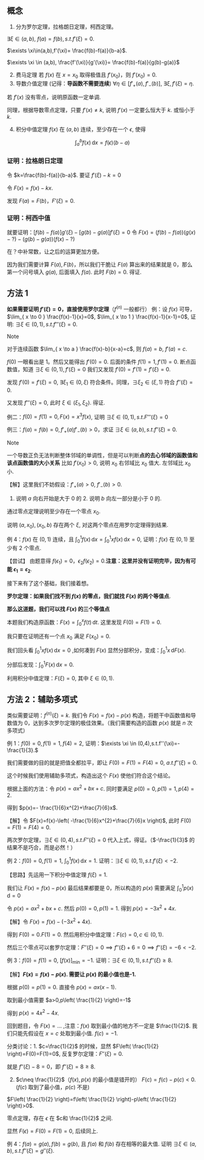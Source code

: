 
## 概念
1. 分为罗尔定理，拉格朗日定理，柯西定理。

$\exists \xi \in (a,b)$, $f(a)=f(b),s.t.f'(\xi)=0$.

$\exists \xi\in(a,b),f'(\xi)= \frac{f(b)-f(a)}{b-a}$.

$\exists \xi \in (a,b), \frac{f'(\xi)}{g'(\xi)}= \frac{f(b)-f(a)}{g(b)-g(a)}$


2. 费马定理
若 $f(x)$ 在 $x=x_{0}$ 取得极值且 $f'(x_{0})$，则 $f'(x_{0})=0$.
3. 导数介值定理 (记得：**导函数不需要连续**)
$\forall \eta \in [f'_{+}(a),f'_{-}(b)]$, $\exists \xi,f'(\xi)=\eta$.

若 $f'(x)$ 没有零点，说明原函数一定单调.

同理，根据导数零点定理，只要 $f'(x)\neq k$, 说明 $f'(x)$ 一定要么恒大于 $k$. 或恒小于 $k$.

4. 积分中值定理
$f(x)$ 在 $(a,b)$ 连续，至少存在一个 $\epsilon$, 使得

$$\int_{a}^{b} f(x) \, \mathrm{d}x =f(\epsilon)(b-a)$$

### 证明：拉格朗日定理

令 $k=\frac{f(b)-f(a)}{b-a}$. 要证 $f'(\xi)-k=0$

令 $F(x)=f(x)-kx$.

发现 $F(a)=F(b)$，$F'(\xi)=0$.

### 证明：柯西中值

就要证明：$[f(b)-f(a)]g'(\xi)-[g(b)-g(a)]f'(\xi)=0$
令 $F(x)=(f(b)-f(a))(g(x)-?)-(g(b)-g(a))(f(x)-?)$

在？中补常数，让之后的运算更加方便。

因为我们需要计算 $F(a),F(b)$，所以我们干脆让 $F(a)$ 算出来的结果就是 0，那么第一个问号填入 $g(a)$, 后面填入 $f(a)$. 此时 $F(b)=0$. 得证.

## 方法 1
**如果需要证明 $f'(\xi)=0$，直接使用罗尔定理**（$f^{(n)}$ 一般都行）
例：设 $f(x)$ 可导，$\lim_{ x \to 0 } \frac{f(x)-1}{x}=0$, $\lim_{ x \to 1 } \frac{f(x)-1}{x-1}=0$, 证明: $\exists \xi \in (0,1),s.t.f'''(\xi)=0$.

> [!note]
> 对于连续函数 $\lim_{ x \to a } \frac{f(x)-b}{x-a}=c$, 则 $f(a)=b$, $f'(a)=c$.

$f(0)$ 一眼看出是 $1$。然后又能得出 $f'(0)=0$. 后面的条件 $f(1)=1,f'(1)=0$.
断点函数值，知道 $\exists \xi \in (0,1),f'(\xi)=0$
我们又发现 $f'(0)=f'(1)=f'(\xi)=0$.

发现 $f'(0)=f'(\xi)=0$, $\exists \xi_{1}\in(0,\xi)$ 符合条件。同理，$\exists \xi_{2}\in(\xi,1)$ 符合 $f''(\xi)=0$.

又发现 $f'''(\xi)=0$, 此时 $\xi\in(\xi_{1},\xi_{2})$. 得证.

例二：$f(0)=f(1)=0,F(x)=x^{3}f(x)$, 证明 $\exists \xi\in(0,1),s.t.F'''(\xi)=0$

例三：$f(a)=f(b)=0,f'_{+}(a)f'_{-}(b)>0$，求证 $\exists \xi\in(a,b),s.t.f''(\xi)=0$.

> [!note]
> 一个导数正负无法判断整体邻域的单调性，但是可以判断**点的去心邻域的函数值和该点函数值的大小关系**
> 比如 $f'(x_{0})>0$, 说明 $x_{0}$ 右邻域比 $x_{0}$ 值大. 左邻域比 $x_{0}$ 小.


【解】这里我们不妨假设：$f'_{+}(a)>0$, $f'_{-}(b)>0$.

1. 说明 $a$ 向右开始是大于 0 的  2. 说明 $b$ 向左一部分是小于 0 的.

通过零点定理说明至少存在一个零点 $x_{0}$.

说明 $(a,x_{0}),(x_{0},b)$ 存在两个 $\xi$, 对这两个零点在用罗尔定理得到结果.


例 4：$f(x)$ 在 $(0,1)$ 连续，且 $\int_{0}^{1} f(x) \, \mathrm{d}x=\int_{0}^{1} xf(x) \, \mathrm{d}x=0$, 证明：$f(x)$ 在 $(0,1)$ 至少有 2 个零点.

【尝试】 由题意得 $f(\epsilon_{1})=0$，$\epsilon_{2} f(\epsilon_{2})=0$.**注意：这里并没有证明完毕，因为有可能 $\epsilon_{1}=\epsilon_{2}$**.

接下来有了这个基础，我们接着想。

**罗尔定理：如果我们找不到 $f(x)$ 的零点，我们就找 $F(x)$ 的两个等值点**.

**那么这道题，我们可以找 $F(x)$ 的三个等值点**

本题我们构造原函数：$F(x)=\int_{0}^{x} f(t) \, \mathrm{d}t$. 这里发现 $F(0)=F(1)=0$.

我只要在证明还有一个点 $x_{0}$ 满足 $F(x_{0})=0$.

我们回头看 $\int_{0}^{1} xf(x) \, \mathrm{d}x=0$ ,如何凑到 $F(x)$ 显然分部积分，变成：$\int_{0}^{1} x \, \mathrm{d}F(x)$.

分部后发现：$\int_{0}^{1} F(x) \, \mathrm{d}x=0$.

利用积分中值定理：$F(\xi)=0$, 其中 $\xi \in(0,1)$.

## 方法 2：辅助多项式

类似需要证明：$f^{(n)}(\xi)=k$. 我们令 $F(x)=f(x)-p(x)$ 构造，将题干中函数值和导数值为 0，达到多次罗尔定理的极佳效果。（我们需要构造的函数 $p(x)$ 就是 $n$ 次多项式）



例 1：$f(0)=0,f(1)=1,f(4)=2$, 证明：$\exists \xi \in (0,4),s.t.f''(\xi)=-\frac{1}{3}.$


我们需要做的目的就是把值全都拉平，即让 $F(0)=F(1)=F(4)=0$, $a.t.f''(\xi)=0$.

这个时候我们使用辅助多项式，构造出这个 $F(x)$ 使他们符合这个结论。

根据上面的方法：令 $p(x)=ax^{2}+bx+c$. 同时要满足 $p(0)=0,p(1)=1,p(4)=2$.

得到 $p(x)=- \frac{1}{6}x^{2}+\frac{7}{6}x$.

【解】令 $F(x)=f(x)-\left( -\frac{1}{6}x^{2}+\frac{7}{6}x \right)$, 此时 $F(0)=F(1)=F(4)=0$.

两次罗尔定理，$\exists \xi \in (0,4),s.t.F''(\xi)=0$
代入上式，得证。（$-\frac{1}{3}$ 的结果不是巧合，而是必然！）

例 2：$f(0)=0,f(1)=1$, $\int_{0}^{1} f(x) \, \mathrm{d}x=1$. 证明：$\exists \xi\in (0,1),s.t.f'(\xi)<-2$.

【思路】先运用一下积分中值定理 $f(\xi)=1$.

我们让 $F(x)=f(x)-p(x)$ 最后结果都要是 0，所以构造的 $p(x)$ 需要满足 $\int_{0}^{1} p(x) \, \mathrm{d}=0$

令 $p(x)=ax^{2}+bx+c$. 然后 $p(0)=0,p(1)=1$. 得到 $p(x)=-3x^{2}+4x$.

【解】令 $F(x)=f(x)-(-3x^{2}+4x)$.

得到 $F(0)=0.F(1)=0.$ 然后用积分中值定理：$F(c)=0,c\in(0,1)$.

然后三个零点可以套罗尔定理：$F''(\xi)=0\implies f''(\xi)+6=0\implies f''(\xi)=-6<-2$.

例 3：$f(0)=f(1)=0$, $[f(x)]_{\text{min}}=-1$. 证明：$\exists \xi\in(0,1),s.t.f''(\xi)\geq 8$.

【解】**$F(x)=f(x)-p(x)$. 需要让 $p(x)$ 的最小值也是-1.**

根据 $p(0)=p(1)=0$. 直接令 $p(x)=ax(x-1)$.

取到最小值需要 $a>0,p\left( \frac{1}{2} \right)=-1$

得到 $p(x)=4x^{2}-4x$.

回到题目，令 $F(x)=\dots$ ,注意：$f(x)$ 取到最小值的地方不一定是 $\frac{1}{2}$. 我们只能先假设在 $x=c$ 处取到最小值. $f(c)=-1$.

分类讨论：1. $c=\frac{1}{2}$ 的时候，显然 $F\left( \frac{1}{2} \right)=F(0)=F(1)=0$, 反复罗尔定理：$F''(\xi)=0$.

就是 $f''(\xi)-8=0$，即 $f''(\xi)=8\geq8$.

2. $c\neq \frac{1}{2}$（$f(x),p(x)$ 的最小值是错开的）
$F(c)=f(c)-p(c)<0$. ($f(c)$ 取到了最小值，$p(c)$ 不是)

$F\left( \frac{1}{2} \right)=f\left( \frac{1}{2} \right)-p\left( \frac{1}{2} \right)>0$.

零点定理，存在 $\epsilon$ 在 $c和 \frac{1}{2}$ 之间.

显然 $F\left( \epsilon \right)=F(0)=F(1)=0$, 后续同上.

例 4：$f(a)=g(a),f(b)=g(b)$, 且 $f(a)$ 和 $f (b)$ 存在相等的最大值. 证明 $\exists \xi \in (a,b),s.t.f''(\xi)=g''(\xi)$.





